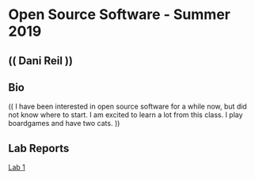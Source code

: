 # Open Source Software - Summer 2019
## (( Dani Reil ))

## Bio
(( I have been interested in open source software for a while now, but did not know where to start. I am excited to learn a lot from this class. I play boardgames and have two cats. ))

## Lab Reports
[Lab 1](labs/lab-01/report.md)
